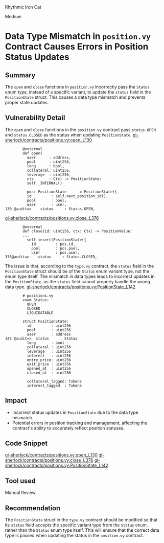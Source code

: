 Rhythmic Iron Cat

Medium

# Data Type Mismatch in `position.vy` Contract Causes Errors in Position Status Updates

## Summary
The `open` and `close` functions in `position.vy` incorrectly pass the `Status` enum type, instead of a specific variant, to update the `status` field in the `PositionState` struct. This causes a data type mismatch and prevents proper state updates.

## Vulnerability Detail
The `open` and `close` functions in the `position.vy` contract pass `status.OPEN` and  `status.CLOSED` as the status when updating `PositionState`. 
[gl-sherlock/contracts/positions.vy:open_L130](https://github.com/sherlock-audit/2024-08-velar-artha/blob/18ef2d8dc0162aca79bd71710f08a3c18c94a36e/gl-sherlock/contracts/positions.vy#L130)
```vyper
        @external
        def open(
          user      : address,
          pool      : uint256,
          long      : bool,
          collateral: uint256,
          leverage  : uint256,
          ctx       : Ctx) -> PositionState:
          self._INTERNAL()

          pos: PositionState      = PositionState({
          id         : self.next_position_id(),
          pool       : pool,
          user       : user,
130 @audit=>    status     : Status.OPEN,

```
[gl-sherlock/contracts/positions.vy:close_L376](https://github.com/sherlock-audit/2024-08-velar-artha/blob/18ef2d8dc0162aca79bd71710f08a3c18c94a36e/gl-sherlock/contracts/positions.vy#L376)
```vyper
        @external
        def close(id: uint256, ctx: Ctx) -> PositionValue:
        ...
          self.insert(PositionState({
            id         : pos.id,
            pool       : pos.pool, 
            user       : pos.user,
376@audit=>    status     : Status.CLOSED,
```

The issue is that, according to the `type.vy` contract, the `status` field in the `PositionState` struct should be of the `Status` enum variant type, not the enum type itself. The mismatch in data types leads to incorrect updates in the `PositionState`, as the `status` field cannot properly handle the wrong data type.
[gl-sherlock/contracts/positions.vy:PositionState_L142](https://github.com/sherlock-audit/2024-08-velar-artha/blob/18ef2d8dc0162aca79bd71710f08a3c18c94a36e/gl-sherlock/contracts/types.vy#L142)
```vyper
        # positions.vy
        enum Status:
          OPEN
          CLOSED
          LIQUIDATABLE

        struct PositionState:
          id         : uint256
          pool       : uint256
          user       : address
142 @audit=>  status     : Status
          long       : bool
          collateral : uint256
          leverage   : uint256
          interest   : uint256
          entry_price: uint256
          exit_price : uint256
          opened_at  : uint256
          closed_at  : uint256

          collateral_tagged: Tokens
          interest_tagged  : Tokens

```


## Impact
- Incorrect status updates in `PositionState` due to the data type mismatch.
- Potential errors in position tracking and management, affecting the contract's ability to accurately reflect position statuses.

## Code Snippet
[gl-sherlock/contracts/positions.vy:open_L130](https://github.com/sherlock-audit/2024-08-velar-artha/blob/18ef2d8dc0162aca79bd71710f08a3c18c94a36e/gl-sherlock/contracts/positions.vy#L130)
[gl-sherlock/contracts/positions.vy:close_L376](https://github.com/sherlock-audit/2024-08-velar-artha/blob/18ef2d8dc0162aca79bd71710f08a3c18c94a36e/gl-sherlock/contracts/positions.vy#L376)
[gl-sherlock/contracts/positions.vy:PositionState_L142](https://github.com/sherlock-audit/2024-08-velar-artha/blob/18ef2d8dc0162aca79bd71710f08a3c18c94a36e/gl-sherlock/contracts/types.vy#L142)


## Tool used

Manual Review

## Recommendation
The `PositionState` struct in the `type.vy` contract should be modified so that its `status` field accepts the specific variant type from the `Status` enum, rather than the `Status` enum type itself. This will ensure that the correct data type is passed when updating the status in the `position.vy` contract.

